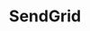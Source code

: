 ---
title: SendGrid
description: SendGrid provides a cloud-based service that assists businesses with email delivery
link: https://sendgrid.com/
course: SendGrid Transactional Email Guide
course_link: content/lessons/sendgrid-transactional-email-guide
---